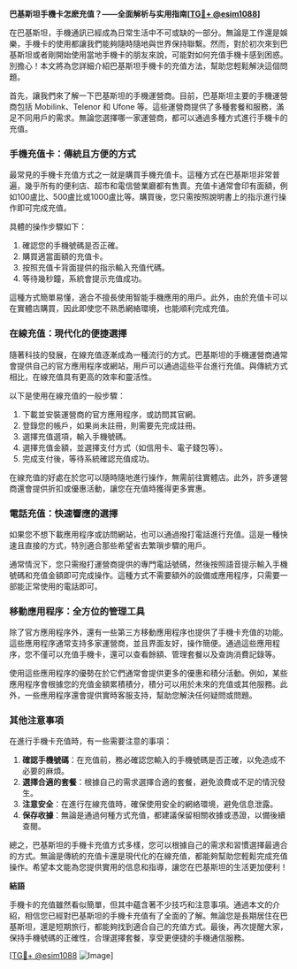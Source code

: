 **巴基斯坦手機卡怎麽充值？——全面解析与实用指南[[TG💪+ @esim1088](https://t.me/s/esim1088)]**

在巴基斯坦，手機通訊已經成為日常生活中不可或缺的一部分。無論是工作還是娛樂，手機卡的使用都讓我們能夠隨時隨地與世界保持聯繫。然而，對於初次來到巴基斯坦或者剛開始使用當地手機卡的朋友來說，可能對如何充值手機卡感到困惑。別擔心！本文將為您詳細介紹巴基斯坦手機卡的充值方法，幫助您輕鬆解決這個問題。

首先，讓我們來了解一下巴基斯坦的手機運營商。目前，巴基斯坦主要的手機運營商包括 Mobilink、Telenor 和 Ufone 等。這些運營商提供了多種套餐和服務，滿足不同用戶的需求。無論您選擇哪一家運營商，都可以通過多種方式進行手機卡的充值。

### 手機充值卡：傳統且方便的方式

最常見的手機卡充值方式之一就是購買手機充值卡。這種方式在巴基斯坦非常普遍，幾乎所有的便利店、超市和電信營業廳都有售賣。充值卡通常會印有面額，例如100盧比、500盧比或1000盧比等。購買後，您只需按照說明書上的指示進行操作即可完成充值。

具體的操作步驟如下：
1. 確認您的手機號碼是否正確。
2. 購買適當面額的充值卡。
3. 按照充值卡背面提供的指示輸入充值代碼。
4. 等待幾秒鐘，系統會提示充值成功。

這種方式簡單易懂，適合不擅長使用智能手機應用的用戶。此外，由於充值卡可以在實體店購買，因此即使您不熟悉網絡環境，也能順利完成充值。

### 在線充值：現代化的便捷選擇

隨著科技的發展，在線充值逐漸成為一種流行的方式。巴基斯坦的手機運營商通常會提供自己的官方應用程序或網站，用戶可以通過這些平台進行充值。與傳統方式相比，在線充值具有更高的效率和靈活性。

以下是使用在線充值的一般步驟：
1. 下載並安裝運營商的官方應用程序，或訪問其官網。
2. 登錄您的帳戶，如果尚未註冊，則需要先完成註冊。
3. 選擇充值選項，輸入手機號碼。
4. 選擇充值金額，並選擇支付方式（如信用卡、電子錢包等）。
5. 完成支付後，等待系統確認充值成功。

在線充值的好處在於您可以隨時隨地進行操作，無需前往實體店。此外，許多運營商還會提供折扣或優惠活動，讓您在充值時獲得更多實惠。

### 電話充值：快速響應的選擇

如果您不想下載應用程序或訪問網站，也可以通過撥打電話進行充值。這是一種快速且直接的方式，特別適合那些希望省去繁瑣步驟的用戶。

通常情況下，您只需撥打運營商提供的專門電話號碼，然後按照語音提示輸入手機號碼和充值金額即可完成操作。這種方式不需要額外的設備或應用程序，只需要一部能正常使用的電話即可。

### 移動應用程序：全方位的管理工具

除了官方應用程序外，還有一些第三方移動應用程序也提供了手機卡充值的功能。這些應用程序通常支持多家運營商，並且界面友好，操作簡便。通過這些應用程序，您不僅可以充值手機卡，還可以查看餘額、管理套餐以及查詢消費記錄等。

使用這些應用程序的優勢在於它們通常會提供更多的優惠和積分活動。例如，某些應用程序會根據您的充值金額累積積分，積分可以用於未來的充值或其他服務。此外，一些應用程序還會提供實時客服支持，幫助您解決任何疑問或問題。

### 其他注意事項

在進行手機卡充值時，有一些需要注意的事項：
1. **確認手機號碼**：在充值前，務必確認您輸入的手機號碼是否正確，以免造成不必要的麻煩。
2. **選擇合適的套餐**：根據自己的需求選擇合適的套餐，避免浪費或不足的情況發生。
3. **注意安全**：在進行在線充值時，確保使用安全的網絡環境，避免信息泄露。
4. **保存收據**：無論是通過何種方式充值，都建議保留相關收據或憑證，以備後續查閱。

總之，巴基斯坦的手機卡充值方式多樣，您可以根據自己的需求和習慣選擇最適合的方式。無論是傳統的充值卡還是現代化的在線充值，都能夠幫助您輕鬆完成充值操作。希望本文能為您提供實用的信息和指導，讓您在巴基斯坦的生活更加便利！

**結語**

手機卡的充值雖然看似簡單，但其中蘊含著不少技巧和注意事項。通過本文的介紹，相信您已經對巴基斯坦的手機卡充值有了全面的了解。無論您是長期居住在巴基斯坦，還是短期旅行，都能夠找到適合自己的充值方式。最後，再次提醒大家，保持手機號碼的正確性，合理選擇套餐，享受更便捷的手機通信服務。

[[TG💪+ @esim1088](https://t.me/s/esim1088) ![Image](https://i.postimg.cc/4NQfJmqS/Snipaste-2025-05-13-00-14-12.png)]